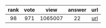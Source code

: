 
| rank | vote | view | answer | url |
|:-:|:-:|:-:|:-:|:-:|
|98|971|1065007|22| [url](http://stackoverflow.com/questions/9573244/most-elegant-way-to-check-if-the-string-is-empty-in-python) |
